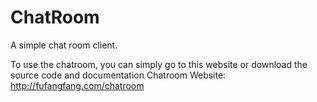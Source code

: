 # ChatRoom
A simple chat room client.

To use the chatroom, you can simply go to this website or download the source code and documentation
Chatroom Website: http://fufangfang.com/chatroom
